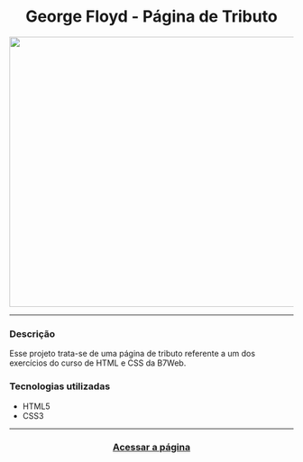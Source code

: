 <div align="center">
  <h1>George Floyd - Página de Tributo</h1>
  <img src="https://user-images.githubusercontent.com/50418249/86052002-afdc5000-ba2c-11ea-8d8d-503e03bdc839.png" width="600" height="480">
</div>

<hr>

<h3>Descrição</h3>
<p>Esse projeto trata-se de uma página de tributo referente a um dos exercícios do curso de HTML e CSS da B7Web.</p>

<h3>Tecnologias utilizadas</h3>
<ul>
  <li>HTML5</li>
  <li>CSS3</li>
</ul>

<hr>

<h3 align="center"><a href="https://nyratyto.github.io/pagina-de-tributo_george-floyd/" target="_blank">Acessar a página</a><h3>
